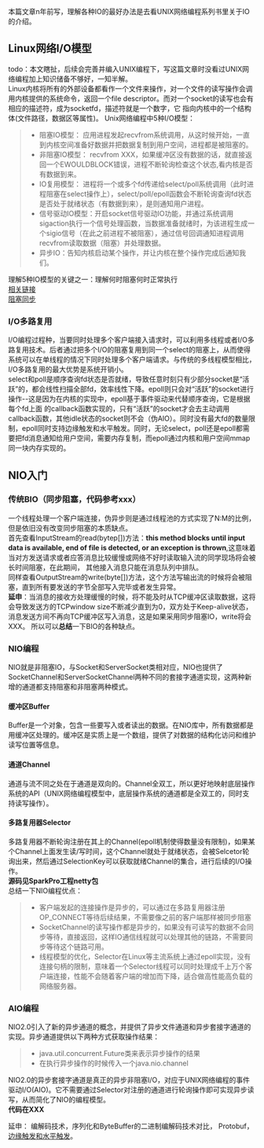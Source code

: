 本篇文章n年前写，理解各种IO的最好办法是去看UNIX网络编程系列书里关于IO的介绍。   
## Linux网络I/O模型
todo：本文瞎扯，后续会完善并编入UNIX编程下，写这篇文章时没看过UNIX网络编程加上知识储备不够好，一知半解。    
Linux内核将所有的外部设备都看作一个文件来操作，对一个文件的读写操作会调用内核提供的系统命令，返回一个file descriptor。而对一个socket的读写也会有相应的描述符，成为socketfd，描述符就是一个数字，它
指向内核中的一个结构体(文件路径，数据区等属性)。
Unix网络编程中5种I/O模型：
>* 阻塞IO模型： 应用进程发起recvfrom系统调用，从这时候开始，一直到内核空间准备好数据并把数据复制到用户空间，进程都是被阻塞的。
>* 非阻塞IO模型： recvfrom XXX，如果缓冲区没有数据的话，就直接返回一个EWOULDBLOCK错误，进程不断轮询检查这个状态,看内核是否有数据到来。
>* IO复用模型： 进程将一个或多个fd传递给select/poll系统调用（此时进程阻塞在select操作上），select/poll/epoll函数会不断轮询查询fd状态是否处于就绪状态（有数据到来），是则通知用户进程。
>* 信号驱动IO模型：开启socket信号驱动IO功能，并通过系统调用sigaction执行一个信号处理函数，当数据准备就绪时，为该进程生成一个sigio信号（在此之前进程不被阻塞），通过信号回调通知进程调用recvfrom读取数据（阻塞）并处理数据。
>* 异步IO：告知内核启动某个操作，并让内核在整个操作完成后通知我们。
 
理解5种IO模型的关键之一：理解何时阻塞何时正常执行  
[相关链接](https://blog.csdn.net/fgf00/article/details/52793739)   
[阻塞同步](https://blog.csdn.net/yyxyong/article/details/62894064)  

### I/O多路复用
I/O编程过程种，当要同时处理多个客户端接入请求时，可以利用多线程或者I/O多路复用技术。后者通过把多个I/O的阻塞复用到同一个select的阻塞上，从而使得系统可以在单线程的情况下同时处理多个客户端请求。与传统的多线程模型相比，I/O多路复用的最大优势是系统开销小。  
select和poll是顺序查询fd状态是否就绪，导致任意时刻只有少部分socket是“活跃”的，都会线性扫描全部fd，效率线性下降。epoll则只会对“活跃”的socket进行操作--这是因为在内核的实现中，epoll基于事件驱动来代替顺序查询，它是根据每个fd上面
的callback函数实现的，只有“活跃”的socket才会去主动调用callback函数，其他idle状态的socket则不会（伪AIO）。同时没有最大fd的数量限制，epoll同时支持边缘触发和水平触发。同时，无论select，poll还是epoll都需要把fd消息通知给用户空间，需要内存复制，而epoll通过内核和用户空间mmap同一块内存实现的。   

## NIO入门
### 传统BIO（同步阻塞，代码参考xxx）
一个线程处理一个客户端连接，伪异步则是通过线程池的方式实现了N:M的比例，但是依旧没有改变同步阻塞的本质缺点。   
首先查看InputStream的read(bytep[])方法：**this method blocks until input data is available, end of file is detected, or an exception is thrown**,这意味着当对方发送请求或者应答消息比较缓慢或网络不好时读取输入流的同学现场将会被长时间阻塞，在此期间，
其他接入消息只能在消息队列中排队。   
同样查看OutputStream的write(byte[])方法，这个方法写输出流的时候将会被阻塞，直到所有要发送的字节全部写入完毕或者发生异常。  
**延申**：当消息的接收方处理缓慢的时候，将不能及时从TCP缓冲区读取数据，这将会导致发送方的TCPwindow size不断减少直到为0，双方处于Keep-alive状态，消息发送方间不再向TCP缓冲区写入消息，这是如果采用同步阻塞IO，write将会XXX。
所以可以**总结**一下BIO的各种缺点。   

### NIO编程
NIO就是非阻塞IO，与Socket和ServerSocket类相对应，NIO也提供了SocketChannel和ServerSocketChannel两种不同的套接字通道实现，这两种新增的通道都支持阻塞和非阻塞两种模式。  
#### 缓冲区Buffer
Buffer是一个对象，包含一些要写入或者读出的数据。在NIO库中，所有数据都是用缓冲区处理的。缓冲区是实质上是一个数组，提供了对数据的结构化访问和维护读写位置等信息。
#### 通道Channel
通道与流不同之处在于通道是双向的。Channel全双工，所以更好地映射底层操作系统的API（UNIX网络编程模型中，底层操作系统的通道都是全双工的，同时支持读写操作）。
#### 多路复用器Selector
多路复用器不断轮询注册在其上的Channel(epoll机制使得数量没有限制)，如果某个Channel上面发生读/写时间，这个Channel就处于就绪状态，会被Selcetor轮询出来，然后通过SelectionKey可以获取就绪Channel的集合，进行后续的I/O操作。   
**源码见SparkPro工程netty包**    
总结一下NIO编程优点：
>* 客户端发起的连接操作是异步的，可以通过在多路复用器注册OP_CONNECT等待后续结果，不需要像之前的客户端那样被同步阻塞
>* SocketChannel的读写操作都是异步的，如果没有可读写的数据不会同步等待，直接返回，这样IO通信线程就可以处理其他的链路，不需要同步等待这个链路可用。
>* 线程模型的优化，Selector在Linux等主流系统上通过epoll实现，没有连接句柄的限制，意味着一个Selector线程可以同时处理成千上万个客户端连接，性能不会随着客户端的增加而下降，适合做高性能高负载的网络服务器。

### AIO编程
NIO2.0引入了新的异步通道的概念，并提供了异步文件通道和异步套接字通道的实现。异步通道提供以下两种方式获取操作结果：
> * java.util.concurrent.Future类来表示异步操作的结果
> * 在执行异步操作的时候传入一个java.nio.channel

NIO2.0的异步套接字通道是真正的异步非阻塞I/O，对应于UNIX网络编程的事件驱动I/O(AIO)。它不需要通过Selector对注册的通道进行轮询操作即可实现异步读写，从而简化了NIO的编程模型。   
**代码在XXX**

延申： 编解码技术，序列化和ByteBuffer的二进制编解码技术对比， Protobuf，[边缘触发和水平触发](https://blog.csdn.net/lihao21/article/details/67631516)。